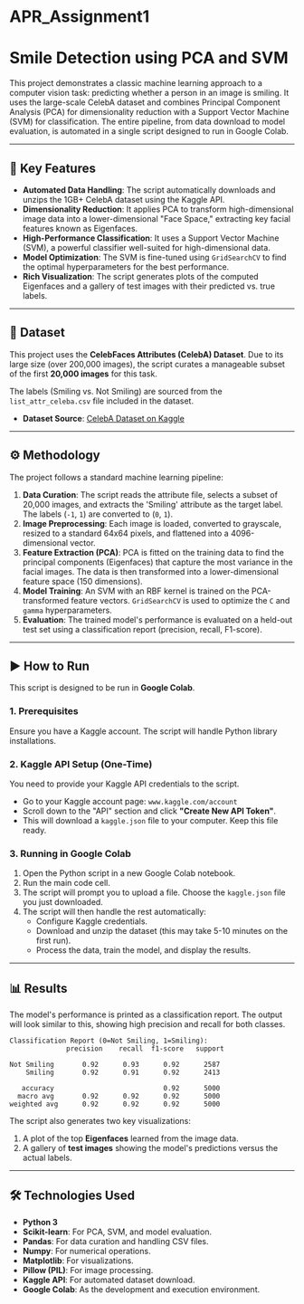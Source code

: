 # APR_Assignment1

# Smile Detection using PCA and SVM

This project demonstrates a classic machine learning approach to a computer vision task: predicting whether a person in an image is smiling. It uses the large-scale CelebA dataset and combines Principal Component Analysis (PCA) for dimensionality reduction with a Support Vector Machine (SVM) for classification. The entire pipeline, from data download to model evaluation, is automated in a single script designed to run in Google Colab.

-----

## 🌟 Key Features

  * **Automated Data Handling**: The script automatically downloads and unzips the 1GB+ CelebA dataset using the Kaggle API.
  * **Dimensionality Reduction**: It applies PCA to transform high-dimensional image data into a lower-dimensional "Face Space," extracting key facial features known as Eigenfaces.
  * **High-Performance Classification**: It uses a Support Vector Machine (SVM), a powerful classifier well-suited for high-dimensional data.
  * **Model Optimization**: The SVM is fine-tuned using `GridSearchCV` to find the optimal hyperparameters for the best performance.
  * **Rich Visualization**: The script generates plots of the computed Eigenfaces and a gallery of test images with their predicted vs. true labels.

-----

## 📁 Dataset

This project uses the **CelebFaces Attributes (CelebA) Dataset**. Due to its large size (over 200,000 images), the script curates a manageable subset of the first **20,000 images** for this task.

The labels (Smiling vs. Not Smiling) are sourced from the `list_attr_celeba.csv` file included in the dataset.

  * **Dataset Source**: [CelebA Dataset on Kaggle](https://www.kaggle.com/datasets/jessicali9530/celeba-dataset)

-----

## ⚙️ Methodology

The project follows a standard machine learning pipeline:

1.  **Data Curation**: The script reads the attribute file, selects a subset of 20,000 images, and extracts the 'Smiling' attribute as the target label. The labels (`-1`, `1`) are converted to (`0`, `1`).
2.  **Image Preprocessing**: Each image is loaded, converted to grayscale, resized to a standard 64x64 pixels, and flattened into a 4096-dimensional vector.
3.  **Feature Extraction (PCA)**: PCA is fitted on the training data to find the principal components (Eigenfaces) that capture the most variance in the facial images. The data is then transformed into a lower-dimensional feature space (150 dimensions).
4.  **Model Training**: An SVM with an RBF kernel is trained on the PCA-transformed feature vectors. `GridSearchCV` is used to optimize the `C` and `gamma` hyperparameters.
5.  **Evaluation**: The trained model's performance is evaluated on a held-out test set using a classification report (precision, recall, F1-score).

-----

## ▶️ How to Run

This script is designed to be run in **Google Colab**.

### 1\. Prerequisites

Ensure you have a Kaggle account. The script will handle Python library installations.

### 2\. Kaggle API Setup (One-Time)

You need to provide your Kaggle API credentials to the script.

  * Go to your Kaggle account page: `www.kaggle.com/account`
  * Scroll down to the "API" section and click **"Create New API Token"**.
  * This will download a `kaggle.json` file to your computer. Keep this file ready.

### 3\. Running in Google Colab

1.  Open the Python script in a new Google Colab notebook.
2.  Run the main code cell.
3.  The script will prompt you to upload a file. Choose the `kaggle.json` file you just downloaded.
4.  The script will then handle the rest automatically:
      * Configure Kaggle credentials.
      * Download and unzip the dataset (this may take 5-10 minutes on the first run).
      * Process the data, train the model, and display the results.

-----

## 📊 Results

The model's performance is printed as a classification report. The output will look similar to this, showing high precision and recall for both classes.

```
Classification Report (0=Not Smiling, 1=Smiling):
              precision    recall  f1-score   support

Not Smiling       0.92      0.93      0.92      2587
    Smiling       0.92      0.91      0.92      2413

   accuracy                           0.92      5000
  macro avg       0.92      0.92      0.92      5000
weighted avg      0.92      0.92      0.92      5000
```

The script also generates two key visualizations:

1.  A plot of the top **Eigenfaces** learned from the image data.
2.  A gallery of **test images** showing the model's predictions versus the actual labels.

-----

## 🛠️ Technologies Used

  * **Python 3**
  * **Scikit-learn**: For PCA, SVM, and model evaluation.
  * **Pandas**: For data curation and handling CSV files.
  * **Numpy**: For numerical operations.
  * **Matplotlib**: For visualizations.
  * **Pillow (PIL)**: For image processing.
  * **Kaggle API**: For automated dataset download.
  * **Google Colab**: As the development and execution environment.